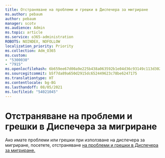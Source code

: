 ```yaml
---
title: Отстраняване на проблеми и грешки в Диспечера за мигриране
ms.author: pebaum
author: pebaum
manager: scotv
ms.audience: Admin
ms.topic: article
ms.service: o365-administration
ROBOTS: NOINDEX, NOFOLLOW
localization_priority: Priority
ms.collection: Adm_O365
ms.custom:
- "5300030"
- "7915"
ms.openlocfilehash: 6b659ee67d00a9e225b438a063592b1e04d36c93149c113d302cb56e474db3a8
ms.sourcegitcommit: b5f7da89a650d2915dc652449623c78be6247175
ms.translationtype: HT
ms.contentlocale: bg-BG
ms.lasthandoff: 08/05/2021
ms.locfileid: "54021045"
---
```

# <a name="troubleshoot-migration-manager-issues-and-errors"></a>Отстраняване на проблеми и грешки в Диспечера за мигриране

Ако имате проблеми или грешки при използване на диспечера за мигриране, посетете, отстраняване [на проблеми и грешки в Диспечера за мигриране.](https://docs.microsoft.com/sharepointmigration/mm-troubleshoot)
